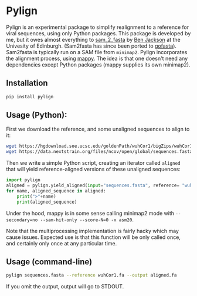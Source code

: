 # Pylign

Pylign is an experimental package to simplify realignment to a reference for viral sequences, using only Python packages. This package is developed by me, but it owes almost everything to [sam_2_fasta](https://github.com/cov-ert/datafunk/blob/master/datafunk/sam_2_fasta.py) by [Ben Jackson](https://github.com/benjamincjackson) at the Univesity of Edinburgh. (Sam2fasta has since been ported to [gofasta](https://github.com/cov-ert/gofasta)). Sam2fasta is typically run on a SAM file from `minimap2`. Pylign incorporates the alignment process, using [mappy](https://pypi.org/project/mappy/). The idea is that one doesn't need any dependencies except Python packages (mappy supplies its own minimap2).

## Installation

```bash
pip install pylign
```


## Usage (Python):
First we download the reference, and some unaligned sequences to align to it:
```bash
wget https://hgdownload.soe.ucsc.edu/goldenPath/wuhCor1/bigZips/wuhCor1.fa.gz && gunzip wuhCor1.fa.gz
wget https://data.nextstrain.org/files/ncov/open/global/sequences.fasta.xz &&  xz --decompress sequences.fasta.xz
```

Then we write a simple Python script, creating an iterator called `aligned` that will yield reference-aligned versions of these unaligned sequences:
```py
import pylign
aligned = pylign.yield_aligned(input="sequences.fasta", reference= "wuhCor1.fa")
for name, aligned_sequence in aligned:
    print(">"+name)
    print(aligned_sequence)
```

Under the hood, mappy is in some sense calling minimap2 mode with `--secondary=no --sam-hit-only --score-N=0 -x asm20`.

Note that the multiprocessing implementation is fairly hacky which may cause issues. Expected use is that this function will be only called once, and certainly only once at any particular time.

## Usage (command-line)
```bash
pylign sequences.fasta --reference wuhCor1.fa --output aligned.fa
```

If you omit the output, output will go to STDOUT.

